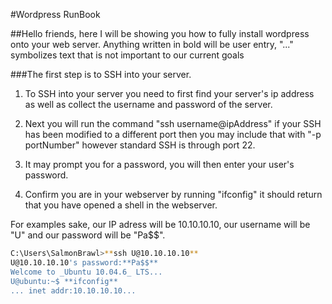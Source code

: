 #Wordpress RunBook

##Hello friends, here I will be showing you how to fully install wordpress onto your web server. Anything written in bold will be user entry, "..." symbolizes text that is not important to our current goals

###The first step is to SSH into your server.  
1. To SSH into your server you need to first find your server's ip address as well as collect the username and password of the server.

2. Next you will run the command "ssh username@ipAddress" if your SSH has been modified to a different port then you may include that with "-p portNumber" however standard SSH is through port 22.

3. It may prompt you for a password, you will then enter your user's password.

4. Confirm you are in your webserver by running "ifconfig" it should return that you have opened a shell in the webserver.

For examples sake, our IP adress will be 10.10.10.10, our username will be "U" and our password will be "Pa$$".

```sh
C:\Users\SalmonBrawl>**ssh U@10.10.10.10**
U@10.10.10.10's password:**Pa$$**
Welcome to _Ubuntu 10.04.6_ LTS... 
U@ubuntu:~$ **ifconfig**
... inet addr:10.10.10.10...
```
